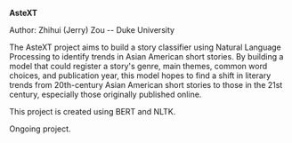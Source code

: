 **AsteXT**

Author:
Zhihui (Jerry) Zou -- Duke University

The AsteXT project aims to build a story classifier using Natural Language Processing to identify trends in Asian American short stories. By building a model that could register a story's genre, main themes, common word choices, and publication year, this model hopes to find a shift in literary trends from 20th-century Asian American short stories to those in the 21st century, especially those originally published online.

This project is created using BERT and NLTK.

Ongoing project.
